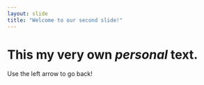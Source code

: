 ```yaml
---
layout: slide
title: "Welcome to our second slide!"
---
```

# This my very own *personal* text.
Use the left arrow to go back!
